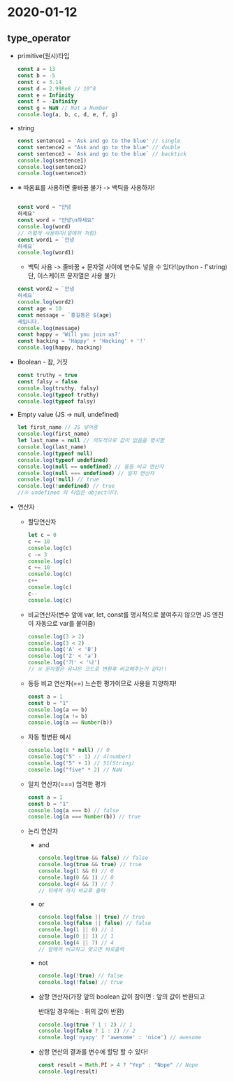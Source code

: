 # 2020-01-12

## type_operator

- primitive(원시)타입

  ```javascript
  const a = 13 
  const b = -5 
  const c = 3.14 
  const d = 2.998e8 // 10^8 
  const e = Infinity
  const f = -Infinity
  const g = NaN // Not a Number
  console.log(a, b, c, d, e, f, g)
  ```

  

- string

  ```javascript
  const sentence1 = 'Ask and go to the blue' // single
  const sentence2 = "Ask and go to the blue" // double
  const sentence3 = `Ask and go to the blue` // backtick
  console.log(sentence1)
  console.log(sentence2)
  console.log(sentence3)
  
  ```

  

- ※ 따옴표를 사용하면 줄바꿈 불가 -> 백틱을 사용하자!

  ```javascript
  
  const word = "안녕
  하세요"
  const word = "안녕\n하세요"
  console.log(word)
  // 이렇게 사용하자(밑에꺼 처럼)
  const word1 = `안녕
  하세요`
  console.log(word1)
  
  ```

  - 백틱 사용 -> 줄바꿈 + 문자열 사이에 변수도 넣을 수 있다!(python - f'string) 단, 이스케이프 문자열은 사용 불가

  ``` javascript
  const word2 = `안녕
  하세요`
  console.log(word2)
  const age = 10 
  const message = `홍길동은 ${age}
  세입니다.`
  console.log(message)
  const happy = 'Will you join us?'
  const hacking = 'Happy' + 'Hacking' + '!'
  console.log(happy, hacking)
  ```

- Boolean - 참, 거짓

  ```javascript
  const truthy = true 
  const falsy = false 
  console.log(truthy, falsy)
  console.log(typeof truthy)
  console.log(typeof falsy)
  ```

- Empty value (JS -> null,  undefined)

  ``` javascript
  let first_name // JS 넣어줌
  console.log(first_name)
  let last_name = null // 의도적으로 값이 없음을 명시함
  console.log(last_name)
  console.log(typeof null)
  console.log(typeof undefined)
  console.log(null == undefined) // 동등 비교 연산자
  console.log(null === undefined) // 일치 연산자
  console.log(!null) // true 
  console.log(!undefined) // true
  //※ undefined 의 타입은 object이다.
  ```

- 연산자

  - 할당연산자

    ```javascript
    let c = 0 
    c += 10 
    console.log(c)
    c -= 3
    console.log(c)
    c += 10 
    console.log(c)
    c++
    console.log(c)
    c--
    console.log(c)
    
    ```

  - 비교연산자(변수 앞에 var, let, const를 명시적으로 붙여주지 않으면 JS 엔진이 자동으로 var를 붙여줌)

    ```javascript
    console.log(3 > 2)
    console.log(3 < 2)
    console.log('A' < 'B')
    console.log('Z' < 'a')
    console.log('가' < '나')
    // ※ 문자열은 유니온 코드로 변환후 비교해주는거 같다!!
    ```

  - 동등 비교 연산자(==) 느슨한 평가이므로 사용을 지양하자!

    ``` javascript
    const a = 1 
    const b = "1"
    console.log(a == b)
    console.log(a != b)
    console.log(a == Number(b))
    ```

  - 자동 형변환 예시

    ```javascript
    console.log(8 * null) // 0 
    console.log("5" - 1) // 4(number)
    console.log("5" + 1) // 51(String)
    console.log("five" * 2) // NaN
    ```

  - 일치 연산자(===) 엄격한 평가

    ```javascript
    const a = 1 
    const b = "1"
    console.log(a === b) // false
    console.log(a === Number(b)) // true
    ```

  - 논리 연산자

    - and

      ```javascript
      console.log(true && false) // false
      console.log(true && true) // true 
      console.log(1 && 0) // 0 
      console.log(0 && 1) // 0 
      console.log(4 && 7) // 7
      // 뒤에꺼 까지 비교후 출력
      ```

    - or

      ```javascript
      console.log(false || true) // true 
      console.log(false || false) // false 
      console.log(1 || 0) // 1
      console.log(0 || 1) // 1 
      console.log(4 || 7) // 4
      // 앞에꺼 비교하고 맞으면 바로출력
      ```

    - not

      ```javascript
      console.log(!true) // false 
      console.log(!false) // true
      ```

    - 삼항 연산자(가장 앞의 boolean 값이 참이면 : 앞의 값이 반환되고 

      반대일 경우에는 : 뒤의 값이 반환)

      ```javascript
      console.log(true ? 1 : 2) // 1
      console.log(false ? 1 : 2) // 2
      console.log('nyapy' ? 'awesome' : 'nice') // awesome
      ```

    - 삼항 연산의 결과를 변수에 할당 할 수 있다!

      ```javascript
      const result = Math.PI > 4 ? "Yep" : "Nope" // Nope
      console.log(result)
      ```

      

